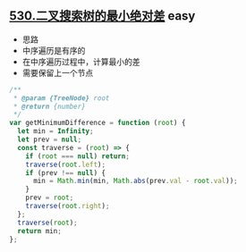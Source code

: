 ## [530.二叉搜索树的最小绝对差](https://leetcode.cn/problems/minimum-absolute-difference-in-bst/) <Badge type="success">easy</Badge>

- 思路
- 中序遍历是有序的
- 在中序遍历过程中，计算最小的差
- 需要保留上一个节点

```js
/**
 * @param {TreeNode} root
 * @return {number}
 */
var getMinimumDifference = function (root) {
  let min = Infinity;
  let prev = null;
  const traverse = (root) => {
    if (root === null) return;
    traverse(root.left);
    if (prev !== null) {
      min = Math.min(min, Math.abs(prev.val - root.val));
    }
    prev = root;
    traverse(root.right);
  };
  traverse(root);
  return min;
};
```
